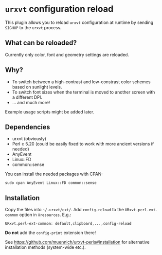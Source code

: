 # `urxvt` configuration reload

This plugin allows you to reload `urxvt` configuration at runtime
by sending `SIGHUP` to the `urxvt` process.

## What can be reloaded?

Currently only color, font and geometry settings are reloaded.

## Why?

  * To switch between a high-contrast and low-constrast color
    schemes based on sunlight levels.
  * To switch font sizes when the terminal is moved to
    another screen with a different DPI.
  * ... and much more!

Example usage scripts might be added later.

## Dependencies

  * urxvt (obviously)
  * Perl ≥ 5.20 (could be easily fixed to work with more ancient
    versions if needed)
  * AnyEvent
  * Linux::FD
  * common::sense

You can install the needed packages with CPAN:

    sudo cpan AnyEvent Linux::FD common::sense

## Installation

Copy the files into `~/.urxvt/ext/`. Add `config-reload` to the
`URxvt.perl-ext-common` option in `Xresources`. E.g.:

    URxvt.perl-ext-common: default,clipboard,...,config-reload

**Do not** add the `config-print` extension there!

See https://github.com/muennich/urxvt-perls#installation for alternative
installation methods (system-wide etc.).
